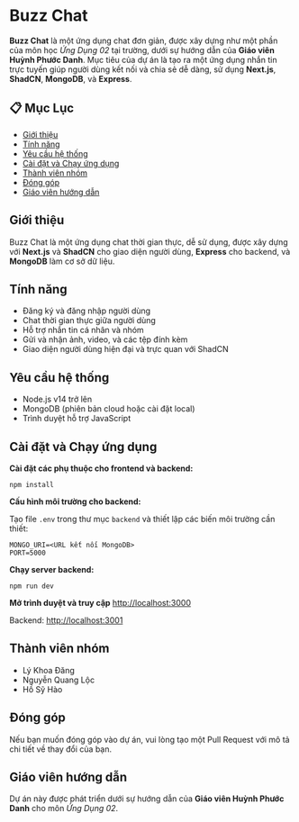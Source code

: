 <!DOCTYPE html>
<html lang="vi">
<head>
  <meta charset="UTF-8">
  <meta name="viewport" content="width=device-width, initial-scale=1.0">
  <title>Buzz Chat - README</title>
</head>
<body>
  <h1>Buzz Chat</h1>
  <p><strong>Buzz Chat</strong> là một ứng dụng chat đơn giản, được xây dựng như một phần của môn học <em>Ứng Dụng 02</em> tại trường, dưới sự hướng dẫn của <strong>Giáo viên Huỳnh Phước Danh</strong>. Mục tiêu của dự án là tạo ra một ứng dụng nhắn tin trực tuyến giúp người dùng kết nối và chia sẻ dễ dàng, sử dụng <strong>Next.js</strong>, <strong>ShadCN</strong>, <strong>MongoDB</strong>, và <strong>Express</strong>.</p>

  <h2>📋 Mục Lục</h2>
  <ul>
    <li><a href="#gioi-thieu">Giới thiệu</a></li>
    <li><a href="#tinh-nang">Tính năng</a></li>
    <li><a href="#yeu-cau-he-thong">Yêu cầu hệ thống</a></li>
    <li><a href="#cai-dat-va-chay-ung-dung">Cài đặt và Chạy ứng dụng</a></li>
    <li><a href="#thanh-vien-nhom">Thành viên nhóm</a></li>
    <li><a href="#dong-gop">Đóng góp</a></li>
    <li><a href="#giao-vien-huong-dan">Giáo viên hướng dẫn</a></li>
  </ul>

  <h2 id="gioi-thieu">Giới thiệu</h2>
  <p>Buzz Chat là một ứng dụng chat thời gian thực, dễ sử dụng, được xây dựng với <strong>Next.js</strong> và <strong>ShadCN</strong> cho giao diện người dùng, <strong>Express</strong> cho backend, và <strong>MongoDB</strong> làm cơ sở dữ liệu.</p>

  <h2 id="tinh-nang">Tính năng</h2>
  <ul>
    <li>Đăng ký và đăng nhập người dùng</li>
    <li>Chat thời gian thực giữa người dùng</li>
    <li>Hỗ trợ nhắn tin cá nhân và nhóm</li>
    <li>Gửi và nhận ảnh, video, và các tệp đính kèm</li>
    <li>Giao diện người dùng hiện đại và trực quan với ShadCN</li>
  </ul>

  <h2 id="yeu-cau-he-thong">Yêu cầu hệ thống</h2>
  <ul>
    <li>Node.js v14 trở lên</li>
    <li>MongoDB (phiên bản cloud hoặc cài đặt local)</li>
    <li>Trình duyệt hỗ trợ JavaScript</li>
  </ul>

  <h2 id="cai-dat-va-chay-ung-dung">Cài đặt và Chạy ứng dụng</h2>
  <p><strong>Cài đặt các phụ thuộc cho frontend và backend:</strong></p>
  <pre><code>npm install</code></pre>

  <p><strong>Cấu hình môi trường cho backend:</strong></p>
  <p>Tạo file <code>.env</code> trong thư mục <code>backend</code> và thiết lập các biến môi trường cần thiết:</p>
  <pre><code>MONGO_URI=&lt;URL kết nối MongoDB&gt;
PORT=5000</code></pre>

  <p><strong>Chạy server backend:</strong></p>
  <pre><code>npm run dev</code></pre>

  <p><strong>Mở trình duyệt và truy cập</strong> <a href="http://localhost:3000">http://localhost:3000</a></p>
  <p>Backend: <a href="http://localhost:3001">http://localhost:3001</a></p>

  <h2 id="thanh-vien-nhom">Thành viên nhóm</h2>
  <ul>
    <li>Lý Khoa Đăng</li>
    <li>Nguyễn Quang Lộc</li>
    <li>Hồ Sỹ Hào</li>
  </ul>

  <h2 id="dong-gop">Đóng góp</h2>
  <p>Nếu bạn muốn đóng góp vào dự án, vui lòng tạo một Pull Request với mô tả chi tiết về thay đổi của bạn.</p>

  <h2 id="giao-vien-huong-dan">Giáo viên hướng dẫn</h2>
  <p>Dự án này được phát triển dưới sự hướng dẫn của <strong>Giáo viên Huỳnh Phước Danh</strong> cho môn <em>Ứng Dụng 02</em>.</p>
</body>
</html>

